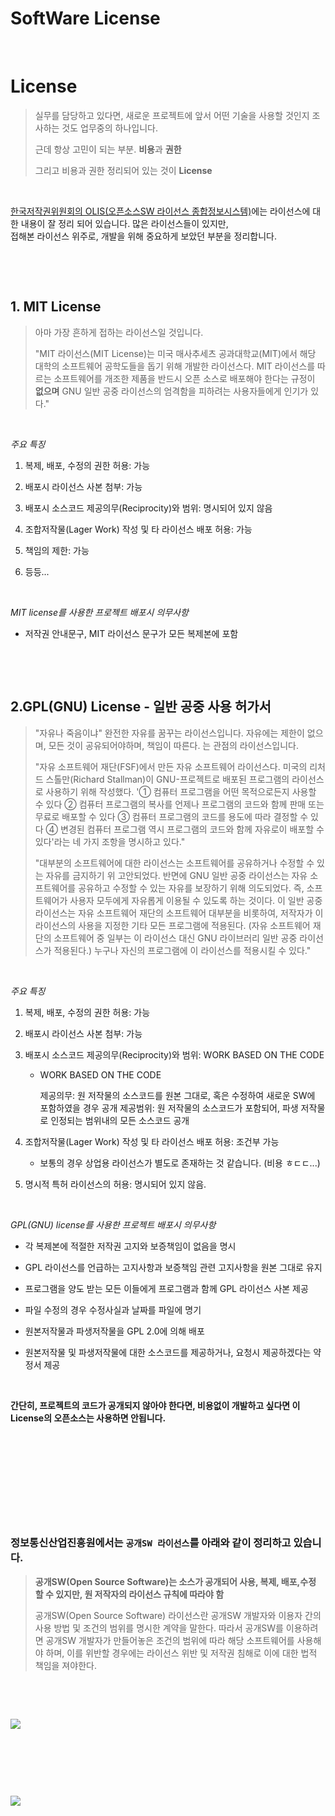 # SoftWare License


​	

# License

> 실무를 담당하고 있다면, 새로운 프로젝트에 앞서 어떤 기술을 사용할 것인지 조사하는 것도 업무중의 하나입니다. 
>
> 근데 항상 고민이 되는 부분. **비용**과 **권한**
>
> 그리고 비용과 권한 정리되어 있는 것이 **License**

​	

[한국저작권위원회의 OLIS(오픈소스SW 라이선스 종합정보시스템)](https://www.olis.or.kr/license/introduction.do)에는 라이선스에 대한 내용이 잘 정리 되어 있습니다. 많은 라이선스들이 있지만,<br>
접해본 라이선스 위주로, 개발을 위해 중요하게 보았던 부분을 정리합니다.

​	

​	

## 1. MIT License

> 아마 가장 흔하게 접하는 라이선스일 것입니다.
>
> "MIT 라이선스(MIT License)는 미국 매사추세츠 공과대학교(MIT)에서 해당 대학의 소프트웨어 공학도들을 돕기 위해 개발한 라이선스다. MIT 라이선스를 따르는 소프트웨어를 개조한 제품을 반드시 오픈 소스로 배포해야 한다는 규정이 **없으며** GNU 일반 공중 라이선스의 엄격함을 피하려는 사용자들에게 인기가 있다."

​	

*주요 특징*

1. 복제, 배포, 수정의 권한 허용: 가능

2. 배포시 라이선스 사본 첨부: 가능

3. 배포시 소스코드 제공의무(Reciprocity)와 범위: 명시되어 있지 않음

4. 조합저작물(Lager Work) 작성 및 타 라이선스 배포 허용: 가능

5. 책임의 제한: 가능

6. 등등...

   ​	

*MIT license를 사용한 프로젝트 배포시 의무사항*

- 저작권 안내문구, MIT 라이선스 문구가 모든 복제본에 포함

  ​	

  ​	

## 2.GPL(GNU) License - 일반 공중 사용 허가서

> "자유나 죽음이냐" 완전한 자유를 꿈꾸는 라이선스입니다. 
> 자유에는 제한이 없으며, 모든 것이 공유되어야하며, 책임이 따른다. 는 관점의 라이선스입니다.
>
> "자유 소프트웨어 재단(FSF)에서 만든 자유 소프트웨어 라이선스다. 미국의 리처드 스톨만(Richard Stallman)이 GNU-프로젝트로 배포된 프로그램의 라이선스로 사용하기 위해 작성했다. '① 컴퓨터 프로그램을 어떤 목적으로든지 사용할 수 있다 ② 컴퓨터 프로그램의 복사를 언제나 프로그램의 코드와 함께 판매 또는 무료로 배포할 수 있다 ③ 컴퓨터 프로그램의 코드를 용도에 따라 결정할 수 있다 ④ 변경된 컴퓨터 프로그램 역시 프로그램의 코드와 함께 자유로이 배포할 수 있다'라는 네 가지 조항을 명시하고 있다."
>
> "대부분의 소프트웨어에 대한 라이선스는 소프트웨어를 공유하거나 수정할 수 있는 자유를 금지하기 위 고안되었다. 반면에 GNU 일반 공중 라이선스는 자유 소프트웨어를 공유하고 수정할 수 있는 자유를 보장하기 위해 의도되었다. 즉, 소프트웨어가 사용자 모두에게 자유롭게 이용될 수 있도록 하는 것이다. 이 일반 공중 라이선스는 자유 소프트웨어 재단의 소프트웨어 대부분을 비롯하여, 저작자가 이 라이선스의 사용을 지정한 기타 모든 프로그램에 적용된다. (자유 소프트웨어 재단의 소프트웨어 중 일부는 이 라이선스 대신 GNU 라이브러리 일반 공중 라이선스가 적용된다.) 누구나 자신의 프로그램에 이 라이선스를 적용시킬 수 있다."

​			

*주요 특징*

1. 복제, 배포, 수정의 권한 허용: 가능

2. 배포시 라이선스 사본 첨부: 가능

3. 배포시 소스코드 제공의무(Reciprocity)와 범위: WORK BASED ON THE CODE

   - WORK BASED ON THE CODE

     제공의무: 원 저작물의 소스코드를 원본 그대로, 혹은 수정하여 새로운 SW에 포함하였을 경우 공개
     제공범위: 원 저작물의 소스코드가 포함되어, 파생 저작물로 인정되는 범위내의 모든 소스코드 공개

4. 조합저작물(Lager Work) 작성 및 타 라이선스 배포 허용: 조건부 가능

   - 보통의 경우 상업용 라이선스가 별도로 존재하는 것 같습니다. (비용 ㅎㄷㄷ...)

5. 명시적 특허 라이선스의 허용: 명시되어 있지 않음.

   ​	

*GPL(GNU) license를 사용한 프로젝트 배포시 의무사항*

- 각 복제본에 적절한 저작권 고지와 보증책임이 없음을 명시

- GPL 라이선스를 언급하는 고지사항과 보증책임 관련 고지사항을 원본 그대로 유지

- 프로그램을 양도 받는 모든 이들에게 프로그램과 함께 GPL 라이선스 사본 제공

- 파일 수정의 경우 수정사실과 날짜를 파일에 명기

- 원본저작물과 파생저작물을 GPL 2.0에 의해 배포

- 원본저작물 및 파생저작물에 대한 소스코드를 제공하거나, 요청시 제공하겠다는 약정서 제공

  ​	

**간단히, 프로젝트의 코드가 공개되지 않아야 한다면, 비용없이 개발하고 싶다면 이 License의 오픈소스는 사용하면 안됩니다.**

​	

​	

​	

​	

​	



### 정보통신산업진흥원에서는 `공개SW 라이선스`를 아래와 같이 정리하고 있습니다. 

> **공개SW(Open Source Software)는 소스가 공개되어 사용, 복제, 배포,수정 할 수 있지만, 원 저작자의 라이선스 규칙에 따라야 함**
>
> 공개SW(Open Source Software) 라이선스란 공개SW 개발자와 이용자 간의 사용 방법 및 조건의 범위를 명시한 계약을 말한다.
> 따라서 공개SW를 이용하려면 공개SW 개발자가 만들어놓은 조건의 범위에 따라 해당 소프트웨어를 사용해야 하며, 이를 위반할 경우에는 라이선스 위반 및 저작권 침해로 이에 대한 법적 책임을 져야한다.

​	

​	

<image src="/images/license_00.png" width="auto" style="display: block; margin: 10px auto;">

​		

​		

​			

<image src="/images/license_01.png" width="auto" style="display: block; margin: 10px auto;">

​	

​	

​	

